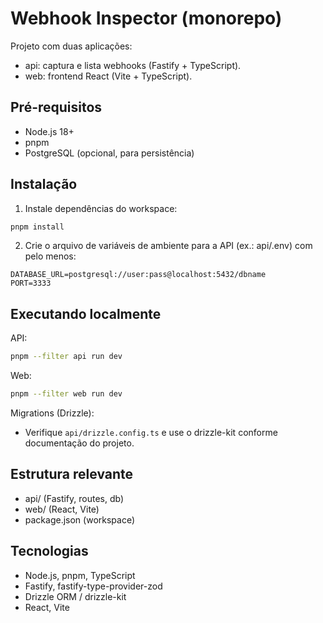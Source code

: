 # Webhook Inspector (monorepo)

Projeto com duas aplicações:

- api: captura e lista webhooks (Fastify + TypeScript).
- web: frontend React (Vite + TypeScript).

## Pré-requisitos

- Node.js 18+
- pnpm
- PostgreSQL (opcional, para persistência)

## Instalação

1. Instale dependências do workspace:

```sh
pnpm install
```

2. Crie o arquivo de variáveis de ambiente para a API (ex.: api/.env) com pelo menos:

```
DATABASE_URL=postgresql://user:pass@localhost:5432/dbname
PORT=3333
```

## Executando localmente

API:

```sh
pnpm --filter api run dev
```

Web:

```sh
pnpm --filter web run dev
```

Migrations (Drizzle):

- Verifique `api/drizzle.config.ts` e use o drizzle-kit conforme documentação do projeto.

## Estrutura relevante

- api/ (Fastify, routes, db)
- web/ (React, Vite)
- package.json (workspace)

## Tecnologias

- Node.js, pnpm, TypeScript
- Fastify, fastify-type-provider-zod
- Drizzle ORM / drizzle-kit
- React, Vite

